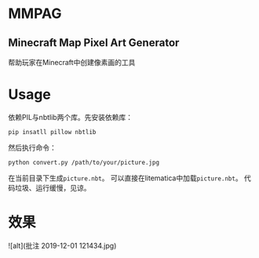 # MMPAG
## Minecraft Map Pixel Art Generator
帮助玩家在Minecraft中创建像素画的工具
# Usage
依赖PIL与nbtlib两个库。先安装依赖库：

    pip insatll pillow nbtlib

然后执行命令：

    python convert.py /path/to/your/picture.jpg

在当前目录下生成`picture.nbt`。
可以直接在litematica中加载`picture.nbt`。
代码垃圾、运行缓慢，见谅。
# 效果
![alt](批注 2019-12-01 121434.jpg)
